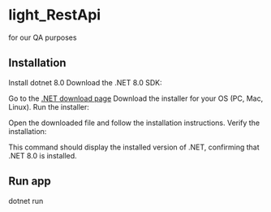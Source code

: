 # light_RestApi
for our QA purposes

## Installation
Install dotnet 8.0
Download the .NET 8.0 SDK:

Go to the [.NET download page](https://dotnet.microsoft.com/en-us/download/dotnet/8.0)
Download the installer for your OS (PC, Mac, Linux).
Run the installer:

Open the downloaded file and follow the installation instructions.
Verify the installation:

This command should display the installed version of .NET, confirming that .NET 8.0 is installed.
## Run app
dotnet run
